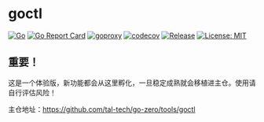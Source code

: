 # goctl

[![Go](https://github.com/zeromicro/goctl/workflows/Go/badge.svg?branch=master)](https://github.com/zeromicro/goctl/actions)
[![Go Report Card](https://goreportcard.com/badge/github.com/zeromicro/goctl)](https://goreportcard.com/report/github.com/zeromicro/goctl)
[![goproxy](https://goproxy.cn/stats/github.com/zeromicro/goctl/badges/download-count.svg)](https://goproxy.cn/stats/github.com/zeromicro/goctl/badges/download-count.svg)
[![codecov](https://codecov.io/gh/zeromicro/goctl/branch/master/graph/badge.svg)](https://codecov.io/gh/zeromicro/goctl)
[![Release](https://img.shields.io/github/v/release/zeromicro/goctl.svg?style=flat-square)](https://github.com/zeromicro/goctl)
[![License: MIT](https://img.shields.io/badge/License-MIT-yellow.svg)](https://opensource.org/licenses/MIT)

## 重要！

这是一个体验版，新功能都会从这里孵化，一旦稳定成熟就会移植进主仓。使用请自行评估风险！

主仓地址：https://github.com/tal-tech/go-zero/tools/goctl

